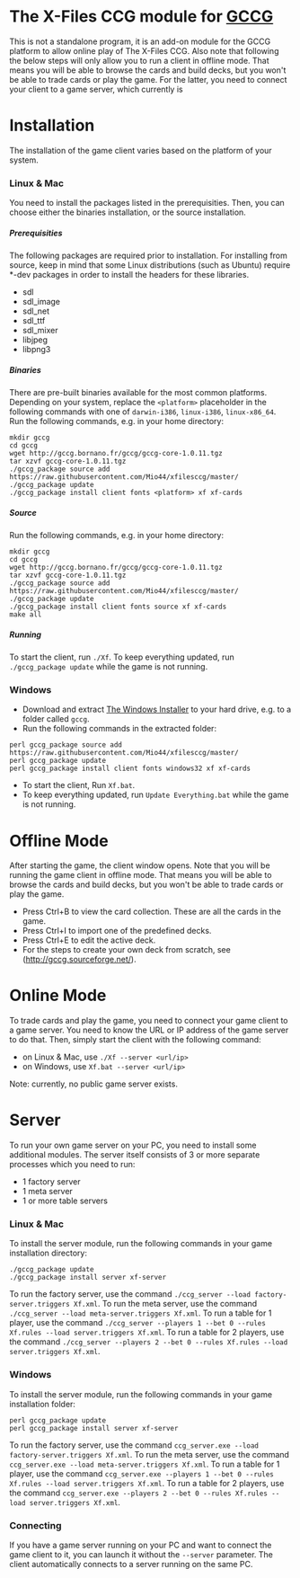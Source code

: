 # The X-Files CCG module for [GCCG](http://gccg.sourceforge.net/)

This is not a standalone program, it is an add-on module for the GCCG platform to allow online play of The X-Files CCG.
Also note that following the below steps will only allow you to run a client in offline mode.
That means you will be able to browse the cards and build decks, but you won't be able to trade cards or play the game.
For the latter, you need to connect your client to a game server, which currently is 

# Installation

The installation of the game client varies based on the platform of your system.

### Linux & Mac

You need to install the packages listed in the prerequisities. 
Then, you can choose either the binaries installation, or the source installation.

##### Prerequisities

The following packages are required prior to installation. 
For installing from source, keep in mind that some Linux distributions (such as Ubuntu) require *-dev packages in order to install the headers for these libraries.

* sdl
* sdl_image
* sdl_net
* sdl_ttf
* sdl_mixer
* libjpeg
* libpng3

##### Binaries

There are pre-built binaries available for the most common platforms.
Depending on your system, replace the `<platform>` placeholder in the following commands with one of `darwin-i386`, `linux-i386`, `linux-x86_64`.
Run the following commands, e.g. in your home directory:
```
mkdir gccg
cd gccg
wget http://gccg.bornano.fr/gccg/gccg-core-1.0.11.tgz
tar xzvf gccg-core-1.0.11.tgz
./gccg_package source add https://raw.githubusercontent.com/Mio44/xfilesccg/master/
./gccg_package update
./gccg_package install client fonts <platform> xf xf-cards
```

##### Source

Run the following commands, e.g. in your home directory:
```
mkdir gccg
cd gccg
wget http://gccg.bornano.fr/gccg/gccg-core-1.0.11.tgz
tar xzvf gccg-core-1.0.11.tgz
./gccg_package source add https://raw.githubusercontent.com/Mio44/xfilesccg/master/
./gccg_package update
./gccg_package install client fonts source xf xf-cards
make all
```

##### Running

To start the client, run `./Xf`.
To keep everything updated, run `./gccg_package update` while the game is not running.

### Windows

* Download and extract [The Windows Installer](http://gccg.sourceforge.net/downloads/gccg_install.zip) to your hard drive, e.g. to a folder called `gccg`.
* Run the following commands in the extracted folder:
```
perl gccg_package source add https://raw.githubusercontent.com/Mio44/xfilesccg/master/
perl gccg_package update
perl gccg_package install client fonts windows32 xf xf-cards
```
* To start the client, Run `Xf.bat`.
* To keep everything updated, run `Update Everything.bat` while the game is not running.

# Offline Mode

After starting the game, the client window opens. Note that you will be running the game client in offline mode.
That means you will be able to browse the cards and build decks, but you won't be able to trade cards or play the game.

* Press Ctrl+B to view the card collection. These are all the cards in the game.
* Press Ctrl+I to import one of the predefined decks.
* Press Ctrl+E to edit the active deck.
* For the steps to create your own deck from scratch, see (http://gccg.sourceforge.net/).

# Online Mode

To trade cards and play the game, you need to connect your game client to a game server.
You need to know the URL or IP address of the game server to do that.
Then, simply start the client with the following command:

* on Linux & Mac, use `./Xf --server <url/ip>`
* on Windows, use `Xf.bat --server <url/ip>`

Note: currently, no public game server exists.

# Server

To run your own game server on your PC, you need to install some additional modules. 
The server itself consists of 3 or more separate processes which you need to run:

* 1 factory server
* 1 meta server
* 1 or more table servers

### Linux & Mac

To install the server module, run the following commands in your game installation directory:

```
./gccg_package update
./gccg_package install server xf-server
```
To run the factory server, use the command `./ccg_server --load factory-server.triggers Xf.xml`.
To run the meta server, use the command `./ccg_server --load meta-server.triggers Xf.xml`.
To run a table for 1 player, use the command `./ccg_server --players 1 --bet 0 --rules Xf.rules --load server.triggers Xf.xml`.
To run a table for 2 players, use the command `./ccg_server --players 2 --bet 0 --rules Xf.rules --load server.triggers Xf.xml`.

### Windows

To install the server module, run the following commands in your game installation folder:

```
perl gccg_package update
perl gccg_package install server xf-server
```
To run the factory server, use the command `ccg_server.exe --load factory-server.triggers Xf.xml`.
To run the meta server, use the command `ccg_server.exe --load meta-server.triggers Xf.xml`.
To run a table for 1 player, use the command `ccg_server.exe --players 1 --bet 0 --rules Xf.rules --load server.triggers Xf.xml`.
To run a table for 2 players, use the command `ccg_server.exe --players 2 --bet 0 --rules Xf.rules --load server.triggers Xf.xml`.

### Connecting

If you have a game server running on your PC and want to connect the game client to it, you can launch it without the `--server` parameter.
The client automatically connects to a server running on the same PC.